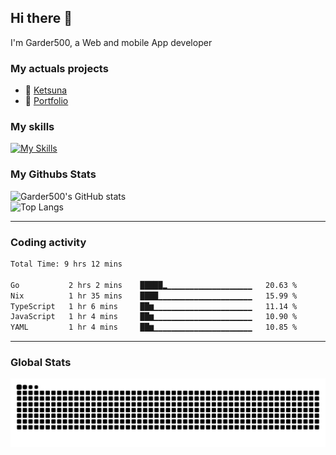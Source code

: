 ## Hi there 👋

I'm Garder500, a Web and mobile App developer

### My actuals projects 
- 🔭 [Ketsuna](https://ketsuna.com)
- 🌱 [Portfolio](https://jeremysoler.com)

### My skills

[![My Skills](https://skillicons.dev/icons?i=js,ts,html,bots,css,dotnet,rust,go,firebase,php,nodejs,nextjs,mysql,postgres,prisma,mongodb,vue,react,nuxtjs&perline=5)](https://skillicons.dev)

### My Githubs Stats

<!--- ![Garder 500 stats](https://github-readme-stats.vercel.app/api?username=garder500&show_icons=true&theme=Gradient) -->
![Garder500's GitHub stats](https://github-readme-stats.vercel.app/api?username=garder500&show_icons=true&theme=material-palenight&include_all_commits=true&custom_title=My%20Github%20Stats)
<br/>
![Top Langs](https://github-readme-stats.vercel.app/api/top-langs/?username=garder500&theme=material-palenight&layout=compact)

---
### Coding activity

<!--START_SECTION:waka-->

```txt
Total Time: 9 hrs 12 mins

Go           2 hrs 2 mins    █████▂▁▁▁▁▁▁▁▁▁▁▁▁▁▁▁▁▁▁▁   20.63 %
Nix          1 hr 35 mins    ████▁▁▁▁▁▁▁▁▁▁▁▁▁▁▁▁▁▁▁▁▁   15.99 %
TypeScript   1 hr 6 mins     ██▆▁▁▁▁▁▁▁▁▁▁▁▁▁▁▁▁▁▁▁▁▁▁   11.14 %
JavaScript   1 hr 4 mins     ██▆▁▁▁▁▁▁▁▁▁▁▁▁▁▁▁▁▁▁▁▁▁▁   10.90 %
YAML         1 hr 4 mins     ██▆▁▁▁▁▁▁▁▁▁▁▁▁▁▁▁▁▁▁▁▁▁▁   10.85 %
```

<!--END_SECTION:waka-->

---

### Global Stats 

![Snake.svg](https://github.com/garder500/garder500/blob/output/github-contribution-grid-snake.svg)
